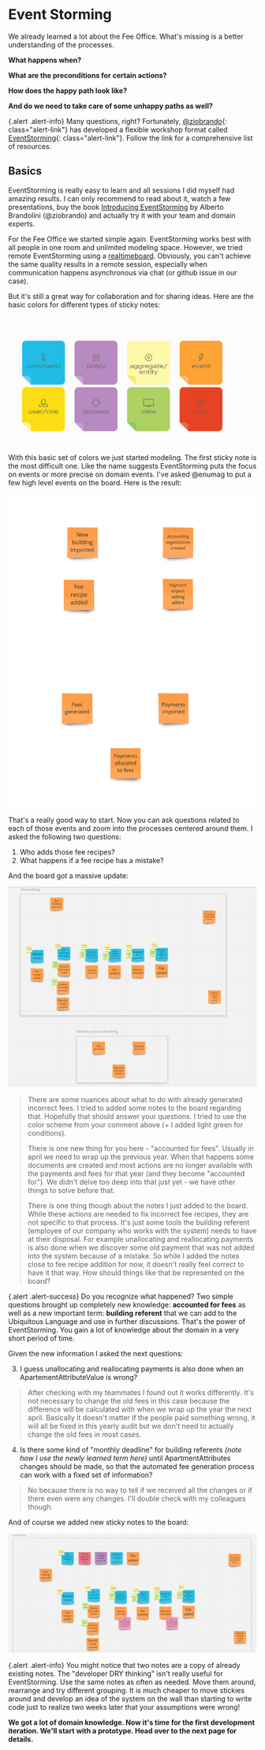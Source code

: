 # Event Storming

We already learned a lot about the Fee Office. What's missing is a better understanding of the processes.

**What happens when?**

**What are the preconditions for certain actions?**

**How does the happy path look like?**

**And do we need to take care of some unhappy paths as well?**

{.alert .alert-info}
Many questions, right? Fortunately, [@ziobrando](https://github.com/ziobrando){: class="alert-link"} has developed a flexible workshop format
called [EventStorming](https://www.eventstorming.com/resources/){: class="alert-link"}. Follow the link for a comprehensive list of resources.

## Basics

EventStorming is really easy to learn and all sessions I did myself had amazing results. I can only recommend to read about it, watch a few presentations,
buy the book [Introducing EventStorming](https://www.eventstorming.com/book/) by Alberto Brandolini (@ziobrando) and actually try it with your team and domain experts.

For the Fee Office we started simple again. EventStorming works best with all people in one room and unlimited modeling space.
However, we tried remote EventStorming using a [realtimeboard](https://realtimeboard.com/app/board/o9J_kzYG5GQ=/).
Obviously, you can't achieve the same quality results in a remote session, especially when communication happens asynchronous via chat (or github issue in our case).

But it's still a great way for collaboration and for sharing ideas. Here are the basic colors for different types of sticky notes:

![Event Storming Note Types](../img/event_storming_colors.png)

With this basic set of colors we just started modeling. The first sticky note is the most difficult one. Like the name suggests EventStorming
puts the focus on events or more precise on domain events. I've asked @enumag to put a few high level events on the board.
Here is the result:

![High level events](../img/01_high_level_events.jpg)

That's a really good way to start. Now you can ask questions related to each of those events and zoom into the processes centered around them.
I asked the following two questions:

1. Who adds those fee recipes?
2. What happens if a fee recipe has a mistake?

And the board got a massive update:

![Zoom into core domain](../img/02_zoom_into_core_domain.png)

> There are some nuances about what to do with already generated incorrect fees. I tried to added some notes to the board regarding that. Hopefully that should answer your questions. I tried to use the color scheme from your comment above (+ I added light green for conditions).
>
>  There is one new thing for you here - "accounted for fees". Usually in april we need to wrap up the previous year. When that happens some documents are created and most actions are no longer available with the payments and fees for that year (and they become "accounted for"). We didn't delve too deep into that just yet - we have other things to solve before that.
>
>  There is one thing though about the notes I just added to the board. While these actions are needed to fix incorrect fee recipes, they are not specific to that process. It's just some tools the building referent (employee of our company who works with the system) needs to have at their disposal. For example unallocating and reallocating payments is also done when we discover some old payment that was not added into the system because of a mistake. So while I added the notes close to fee recipe addition for now, it doesn't really feel correct to have it that way. How should things like that be represented on the board?

{.alert .alert-success}
Do you recognize what happened? Two simple questions brought up completely new knowledge: **accounted for fees** as well as a new important term:
**building referent** that we can add to the Ubiquitous Language and use in further discussions. That's the power of EventStorming. You gain a lot of knowledge about the domain
in a very short period of time.

Given the new information I asked the next questions:

3. I guess unallocating and reallocating payments is also done when an ApartementAttributeValue is wrong?

> After checking with my teammates I found out it works differently. It's not necessary to change the old fees in this case because the difference will be calculated with when we wrap up the year the next april. Basically it doesn't matter if the people paid something wrong, it will all be fixed in this yearly audit but we don't need to actually change the old fees in most cases.

4. Is there some kind of "monthly deadline" for building referents *(note how I use the newly learned term here)* until ApartmentAttributes changes should be made, so that the automated fee generation process can work with a fixed set of information?

> No because there is no way to tell if we received all the changes or if there even were any changes. I'll double check with my colleagues though.

And of course we added new sticky notes to the board:

![Apartment Attribute Value](../img/03_apartment_attribute_value.png)

{.alert .alert-info}
You might notice that two notes are a copy of already existing notes. The "developer DRY thinking" isn't really useful for EventStorming. Use the same notes as often as needed.
Move them around, rearrange and try different grouping. It is much cheaper to move stickies around and develop an idea of the system on the wall than starting to write code
just to realize two weeks later that your assumptions were wrong!

**We got a lot of domain knowledge. Now it's time for the first development iteration. We'll start with a prototype. Head over to the next page for details.**

